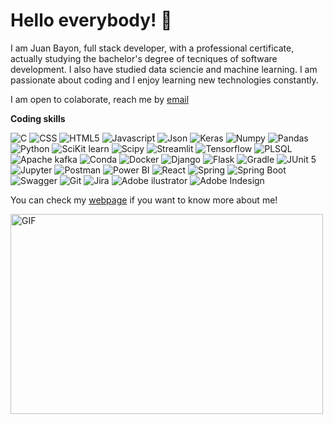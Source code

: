 <h1>Hello everybody! 👋</h1>

I am Juan Bayon, full stack developer, with a professional certificate, actually studying the bachelor's degree of tecniques of software development. I also have studied data sciencie and machine learning. I am passionate about coding and I enjoy learning new technologies constantly. 

I am open to colaborate, reach me by [email](mailto:juanbayonfernandez@gmail.com)

**Coding skills**

<p>
<img alt="C" src="https://img.shields.io/badge/C-00599C?style=for-the-badge&logo=c&logoColor=white">
<img alt="CSS" src="https://img.shields.io/badge/CSS3-1572B6?style=for-the-badge&logo=css3&logoColor=white">
<img alt="HTML5" src="https://img.shields.io/badge/HTML5-E34F26?style=for-the-badge&logo=html5&logoColor=white">
<img alt="Javascript" src="https://img.shields.io/badge/JavaScript-323330?style=for-the-badge&logo=javascript&logoColor=F7DF1E">
<img alt="Json" src="https://img.shields.io/badge/json-5E5C5C?style=for-the-badge&logo=json&logoColor=white">
<img alt="Keras" src="https://img.shields.io/badge/Keras-D00000?style=for-the-badge&logo=Keras&logoColor=white">
<img alt="Numpy" src="https://img.shields.io/badge/Numpy-777BB4?style=for-the-badge&logo=numpy&logoColor=white">
<img alt="Pandas" src="https://img.shields.io/badge/Pandas-2C2D72?style=for-the-badge&logo=pandas&logoColor=white">
<img alt="Python" src="https://img.shields.io/badge/Python-FFD43B?style=for-the-badge&logo=python&logoColor=blue">
<img alt="SciKit learn" src="https://img.shields.io/badge/scikit_learn-F7931E?style=for-the-badge&logo=scikit-learn&logoColor=white">
<img alt="Scipy" src="https://img.shields.io/badge/SciPy-654FF0?style=for-the-badge&logo=SciPy&logoColor=white">
<img alt="Streamlit" src="https://img.shields.io/badge/Streamlit-FF4B4B?style=for-the-badge&logo=Streamlit&logoColor=white">
<img alt="Tensorflow" src="https://img.shields.io/badge/TensorFlow-FF6F00?style=for-the-badge&logo=TensorFlow&logoColor=white">
<img alt="PLSQL" src="https://img.shields.io/badge/PLSQL-F80000?style=for-the-badge&logo=oracle&logoColor=black">  
<img alt="Apache kafka" src="https://img.shields.io/badge/Apache_Kafka-231F20?style=for-the-badge&logo=apache-kafka&logoColor=white">
<img alt="Conda" src="https://img.shields.io/badge/conda-342B029.svg?&style=for-the-badge&logo=anaconda&logoColor=white">
<img alt="Docker" src="https://img.shields.io/badge/Docker-2CA5E0?style=for-the-badge&logo=docker&logoColor=white">
<img alt="Django" src="https://img.shields.io/badge/Django-092E20?style=for-the-badge&logo=django&logoColor=green">
<img alt="Flask" src="https://img.shields.io/badge/Flask-000000?style=for-the-badge&logo=flask&logoColor=white">
<img alt="Gradle" src="https://img.shields.io/badge/gradle-02303A?style=for-the-badge&logo=gradle&logoColor=white">
<img alt="JUnit 5" src="https://img.shields.io/badge/Junit5-25A162?style=for-the-badge&logo=junit5&logoColor=white">
<img alt="Jupyter" src="https://img.shields.io/badge/Jupyter-F37626.svg?&style=for-the-badge&logo=Jupyter&logoColor=white">
<img alt="Postman" src="https://img.shields.io/badge/Postman-FF6C37?style=for-the-badge&logo=Postman&logoColor=white">
<img alt="Power BI" src="https://img.shields.io/badge/PowerBI-F2C811?style=for-the-badge&logo=Power%20BI&logoColor=white">
<img alt="React" src="https://img.shields.io/badge/React-20232A?style=for-the-badge&logo=react&logoColor=61DAFB">
<img alt="Spring" src="https://img.shields.io/badge/Spring-6DB33F?style=for-the-badge&logo=spring&logoColor=white">
<img alt="Spring Boot" src="https://img.shields.io/badge/Spring_Boot-F2F4F9?style=for-the-badge&logo=spring-boot">
<img alt="Swagger" src="https://img.shields.io/badge/Swagger-85EA2D?style=for-the-badge&logo=Swagger&logoColor=white">
<img alt="Git" src="https://img.shields.io/badge/GIT-E44C30?style=for-the-badge&logo=git&logoColor=white">
<img alt="Jira" src="https://img.shields.io/badge/Jira-0052CC?style=for-the-badge&logo=Jira&logoColor=white">
<img alt="Adobe ilustrator" src="https://img.shields.io/badge/Adobe%20Illustrator-FF9A00?style=for-the-badge&logo=adobe%20illustrator&logoColor=white">
<img alt="Adobe Indesign" src="https://img.shields.io/badge/Adobe%20InDesign-FF3366?style=for-the-badge&logo=Adobe%20InDesign&logoColor=white">
</p>

 You can check my [webpage](https://www.juanbayonfernandez.ddns.net) if you want to know more about me!
 
 <img align="center" alt="GIF" src="https://github.com/JuanBayon/Resources/blob/main/coding.gif" width="500" height="320" />
